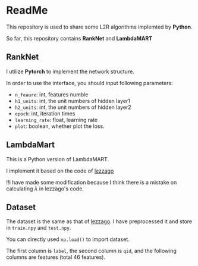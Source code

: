 # ReadMe

This repository is used to share some L2R algorithms implemted by **Python**.

So far, this repository contains **RankNet** and **LambdaMART**



## RankNet

I utilize **Pytorch** to implement the network structure.

In order to use the interface, you should input following parameters:

- `n_feaure`: int, features numble
- `h1_units`: int,  the unit numbers of hidden layer1
- `h2_units`: int, the unit numbers of hidden layer2
- `epoch`: int, iteration times
- `learning_rate`: float, learning rate
- `plot`: boolean, whether plot the loss.



## LambdaMart

This is a Python version of LambdaMART.

I implement it based on the code of [lezzago](https://github.com/lezzago/LambdaMart)

‼️I have made some modification because I think there is a mistake on calculating $\lambda$ in lezzago's code.

## Dataset

The dataset is the same as that of  [lezzago](https://github.com/lezzago/LambdaMart). I have preprocessed it and store in `train.npy` and `test.npy`.

You can directly used `np.load()` to import dataset.



The first column is `label`, the second column is `qid`, and the following columns are features (total 46 features).

